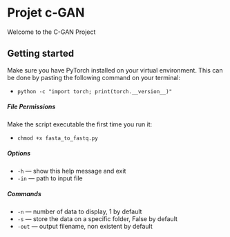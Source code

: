 # Projet c-GAN
Welcome to the C-GAN Project

## Getting started
Make sure you have PyTorch installed on your virtual environment.
This can be done by pasting the following command on your terminal: 
- `python -c "import torch; print(torch.__version__)"`

##### File Permissions

Make the script executable the first time you run it:
- `chmod +x fasta_to_fastq.py`


##### Options
- `-h` — show this help message and exit
- `-in` — path to input file

##### Commands
- `-n` — number of data to display, 1 by default
- `-s` — store the data on a specific folder, False by default
- `-out` — output filename, non existent by default
